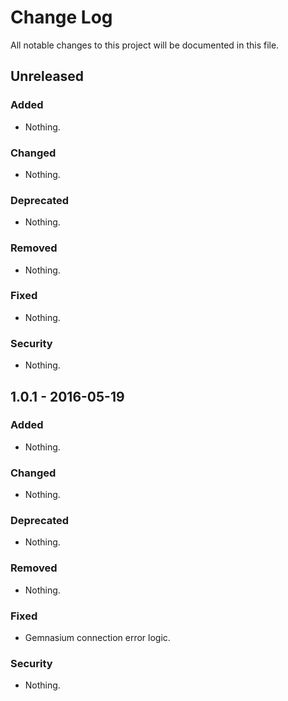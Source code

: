 # Change Log
All notable changes to this project will be documented in this file.

## Unreleased

### Added
- Nothing.

### Changed
- Nothing.

### Deprecated
- Nothing.

### Removed
- Nothing.

### Fixed
- Nothing.

### Security
- Nothing.

## 1.0.1 - 2016-05-19

### Added
- Nothing.

### Changed
- Nothing.

### Deprecated
- Nothing.

### Removed
- Nothing.

### Fixed
- Gemnasium connection error logic.

### Security
- Nothing.

